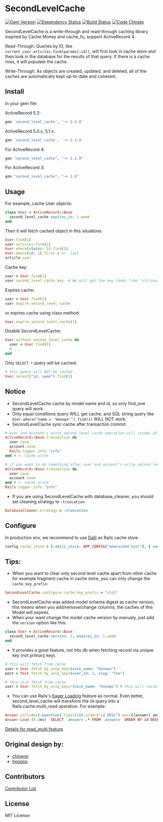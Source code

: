 # SecondLevelCache

[![Gem Version](https://badge.fury.io/rb/second_level_cache.svg)](http://badge.fury.io/rb/second_level_cache)
[![Dependency Status](https://gemnasium.com/hooopo/second_level_cache.svg)](https://gemnasium.com/hooopo/second_level_cache)
[![Build Status](https://travis-ci.org/hooopo/second_level_cache.svg?branch=master)](https://travis-ci.org/hooopo/second_level_cache)
[![Code Climate](https://codeclimate.com/github/hooopo/second_level_cache.svg)](https://codeclimate.com/github/hooopo/second_level_cache)

SecondLevelCache is a write-through and read-through caching library inspired by Cache Money and cache_fu, support ActiveRecord 4.

Read-Through: Queries by ID, like `current_user.articles.find(params[:id])`, will first look in cache store and then look in the database for the results of that query. If there is a cache miss, it will populate the cache.

Write-Through: As objects are created, updated, and deleted, all of the caches are automatically kept up-to-date and coherent.


## Install

In your gem file:

ActiveRecord 5.2:

```ruby
gem 'second_level_cache', '~> 2.4.0'
```

ActiveRecord 5.0.x, 5.1.x:

```ruby
gem 'second_level_cache', '~> 2.3.0'
```

For ActiveRecord 4:

```ruby
gem "second_level_cache", "~> 2.1.9"
```

For ActiveRecord 3:

```ruby
gem "second_level_cache", "~> 1.6"
```

## Usage

For example, cache User objects:

```ruby
class User < ActiveRecord::Base
  second_level_cache expires_in: 1.week
end
```

Then it will fetch cached object in this situations:

```ruby
User.find(1)
user.articles.find(1)
User.where(status: 1).find(1)
User.where(id: 1).first # or .last
article.user
```

Cache key:

```ruby
user = User.find(1)
user.second_level_cache_key  # We will get the key looks like "slc/user/1/0"
```

Expires cache:

```ruby
user = User.find(1)
user.expire_second_level_cache
```

or expires cache using class method:

```ruby
User.expire_second_level_cache(1)
```

Disable SecondLevelCache:

```ruby
User.without_second_level_cache do
  user = User.find(1)
  # ...
end
```

Only `SELECT *` query will be cached:

```ruby
# this query will NOT be cached
User.select("id, name").find(1)
```

## Notice

* SecondLevelCache cache by model name and id, so only find_one query will work.
* Only equal conditions query WILL get cache; and SQL string query like `User.where("name = 'Hooopo'").find(1)` WILL NOT work.
* SecondLevelCache sync cache after transaction commit:

```ruby
# user and account's write_second_level_cache operation will invoke after the logger.
ActiveRecord::Base.transaction do
  user.save
  account.save
  Rails.logger.info "info"
end # <- Cache write

# if you want to do something after user and account's write_second_level_cache operation, do this way:
ActiveRecord::Base.transaction do
  user.save
  account.save
end # <- Cache write
Rails.logger.info "info"
```

* If you are using SecondLevelCache with database_cleaner, you should set cleaning strategy to `:truncation`:

```ruby
DatabaseCleaner.strategy = :truncation
```

## Configure

In production env, we recommend to use [Dalli](https://github.com/mperham/dalli) as Rails cache store.

```ruby
config.cache_store = [:dalli_store, APP_CONFIG["memcached_host"], { namespace: "ns", compress: true }]
```

## Tips:

* When you want to clear only second level cache apart from other cache for example fragment cache in cache store,
you can only change the `cache_key_prefix`:

```ruby
SecondLevelCache.configure.cache_key_prefix = "slc1"
```

* SecondLevelCache was added model schema digest as cache version, this means when you add/remove/change columns, the caches of this Model will expires.
* When your want change the model cache version by manualy, just add the `version` option like this:

```ruby
class User < ActiveRecord::Base
  second_level_cache version: 2, expires_in: 1.week
end
```

* It provides a great feature, not hits db when fetching record via unique key (not primary key).

```ruby
# this will fetch from cache
user = User.fetch_by_uniq_keys(nick_name: "hooopo")
post = Post.fetch_by_uniq_keys(user_id: 2, slug: "foo")

# this also fetch from cache
user = User.fetch_by_uniq_keys!(nick_name: "hooopo") # this will raise `ActiveRecord::RecordNotFound` Exception when nick name not exists.
```

* You can use Rails's [Eager Loading](http://guides.rubyonrails.org/active_record_querying.html#eager-loading-associations) feature as normal. Even better, second_level_cache will transform the `IN` query into a Rails.cache.multi_read operation. For example:

```ruby
Answer.includes(:question).limit(10).order("id DESC").each{|answer| answer.question.title}
Answer Load (0.2ms)  SELECT `answers`.* FROM `answers` ORDER BY id DESC LIMIT 10 # Only one SQL query and one Rails.cache.read_multi fetching operation.
```

[Details for read_multi feature](http://hooopo.writings.io/articles/a9cae5e0).

## Original design by:

* [chloerei](https://github.com/chloerei)
* [hooopo](https://github.com/hooopo)

## Contributors

[Contributor List](https://github.com/hooopo/second_level_cache/graphs/contributors)

## License

MIT License
